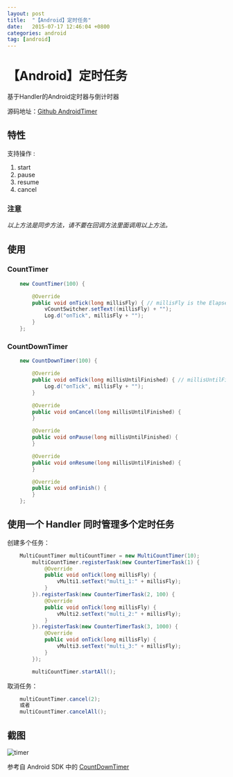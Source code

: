 ```yaml
---
layout: post
title:  "【Android】定时任务"
date:   2015-07-17 12:46:04 +0800
categories: android
tag: [android]
---
```

# 【Android】定时任务

基于Handler的Android定时器与倒计时器

源码地址：[Github AndroidTimer]( https://github.com/xesam/AndroidTimer)


## 特性

支持操作 :

1. start
1. pause
1. resume
1. cancel

### 注意
*以上方法是同步方法，请不要在回调方法里面调用以上方法。*

## 使用

### CountTimer

```java
    new CountTimer(100) {

        @Override
        public void onTick(long millisFly) { // millisFly is the Elapsed time at *Running State*
            vCountSwitcher.setText((millisFly) + "");
            Log.d("onTick", millisFly + "");
        }
    };
```

### CountDownTimer

```java
    new CountDownTimer(100) {

        @Override
        public void onTick(long millisUntilFinished) { // millisUntilFinished is the left time at *Running State*
            Log.d("onTick", millisFly + "");
        }

        @Override
        public void onCancel(long millisUntilFinished) {
        }

        @Override
        public void onPause(long millisUntilFinished) {
        }

        @Override
        public void onResume(long millisUntilFinished) {
        }

        @Override
        public void onFinish() {
        }
    };
```

## 使用一个 Handler 同时管理多个定时任务

创建多个任务：

```java
    MultiCountTimer multiCountTimer = new MultiCountTimer(10);
        multiCountTimer.registerTask(new CounterTimerTask(1) {
            @Override
            public void onTick(long millisFly) {
                vMulti1.setText("multi_1:" + millisFly);
            }
        }).registerTask(new CounterTimerTask(2, 100) {
            @Override
            public void onTick(long millisFly) {
                vMulti2.setText("multi_2:" + millisFly);
            }
        }).registerTask(new CounterTimerTask(3, 1000) {
            @Override
            public void onTick(long millisFly) {
                vMulti3.setText("multi_3:" + millisFly);
            }
        });

        multiCountTimer.startAll();
```

取消任务：

```java
    multiCountTimer.cancel(2);
    或者
    multiCountTimer.cancelAll();
```

## 截图

![timer](./timer.png)


参考自 Android SDK 中的 [CountDownTimer](http://developer.android.com/reference/android/os/CountDownTimer.html)
